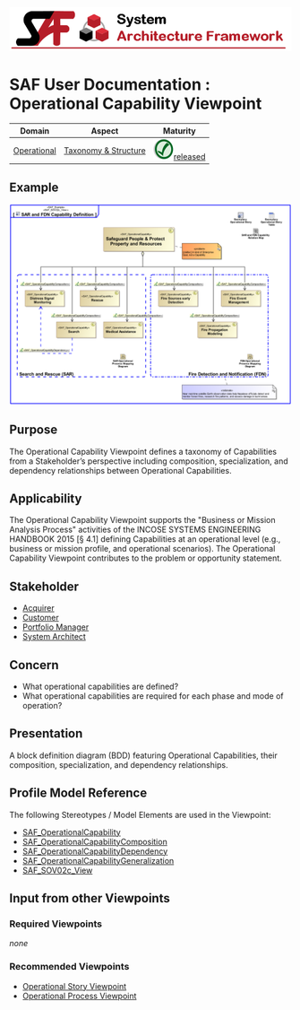 ![System Architecture Framework](../diagrams/Banner_SAF.png)
# SAF User Documentation : Operational Capability Viewpoint
|**Domain**|**Aspect**|**Maturity**|
| --- | --- | --- |
|[Operational](../domains.md#Domain-Operational)|[Taxonomy & Structure](../aspects.md#Aspect-Taxonomy-&-Structure)|![Released](../diagrams/Symbol_confirmed.svg.png )[released](../using-saf/maturity.md#released)|
## Example
![Operational-Capability-Viewpoint-example.svg](../vp-examples/Operational-Capability-Viewpoint-example.svg)
## Purpose
The Operational Capability Viewpoint defines a taxonomy of Capabilities from a Stakeholder’s perspective including composition, specialization, and dependency relationships between Operational Capabilities.
## Applicability
The Operational Capability Viewpoint supports the "Business or Mission Analysis Process" activities of the INCOSE SYSTEMS ENGINEERING HANDBOOK 2015 [§ 4.1] defining Capabilities at an operational level (e.g., business or mission profile, and operational scenarios). The Operational Capability Viewpoint contributes to the problem or opportunity statement.
## Stakeholder
* [Acquirer](../stakeholders.md#Acquirer)
* [Customer](../stakeholders.md#Customer)
* [Portfolio Manager](../stakeholders.md#Portfolio-Manager)
* [System Architect](../stakeholders.md#System-Architect)
## Concern
* What operational capabilities are defined?
* What operational capabilities are required for each phase and mode of operation?
## Presentation
A block definition diagram (BDD) featuring Operational Capabilities, their composition, specialization, and dependency relationships.

## Profile Model Reference
The following Stereotypes / Model Elements are used in the Viewpoint:
* [SAF_OperationalCapability](../stereotypes.md#SAF_OperationalCapability)
* [SAF_OperationalCapabilityComposition](../stereotypes.md#SAF_OperationalCapabilityComposition)
* [SAF_OperationalCapabilityDependency](../stereotypes.md#SAF_OperationalCapabilityDependency)
* [SAF_OperationalCapabilityGeneralization](../stereotypes.md#SAF_OperationalCapabilityGeneralization)
* [SAF_SOV02c_View](../stereotypes.md#SAF_SOV02c_View)
## Input from other Viewpoints
### Required Viewpoints
*none*
### Recommended Viewpoints
* [Operational Story Viewpoint](Operational-Story-Viewpoint.md)
* [Operational Process Viewpoint](Operational-Process-Viewpoint.md)
